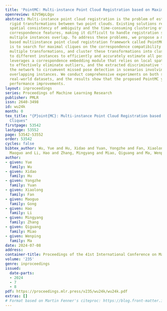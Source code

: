 ```yaml
---
title: 'PointMC: Multi-instance Point Cloud Registration based on Maximal Cliques'
openreview: 0JV5WpLQgv
abstract: Multi-instance point cloud registration is the problem of estimating multiple
  rigid transformations between two point clouds. Existing solutions rely on global
  spatial consistency of ambiguity and the time-consuming clustering of highdimensional
  correspondence features, making it difficult to handle registration scenarios where
  multiple instances overlap. To address these problems, we propose a maximal clique
  based multiinstance point cloud registration framework called PointMC. The key idea
  is to search for maximal cliques on the correspondence compatibility graph to estimate
  multiple transformations, and cluster these transformations into clusters corresponding
  to different instances to efficiently and accurately estimate all poses. PointMC
  leverages a correspondence embedding module that relies on local spatial consistency
  to effectively eliminate outliers, and the extracted discriminative features empower
  the network to circumvent missed pose detection in scenarios involving multiple
  overlapping instances. We conduct comprehensive experiments on both synthetic and
  real-world datasets, and the results show that the proposed PointMC yields remarkable
  performance improvements.
layout: inproceedings
series: Proceedings of Machine Learning Research
publisher: PMLR
issn: 2640-3498
id: wu24k
month: 0
tex_title: "{P}oint{MC}: Multi-instance Point Cloud Registration based on Maximal
  Cliques"
firstpage: 53542
lastpage: 53552
page: 53542-53552
order: 53542
cycles: false
bibtex_author: Wu, Yue and Hu, Xidao and Yuan, Yongzhe and Fan, Xiaolong and Gong,
  Maoguo and Li, Hao and Zhang, Mingyang and Miao, Qiguang and Ma, Wenping
author:
- given: Yue
  family: Wu
- given: Xidao
  family: Hu
- given: Yongzhe
  family: Yuan
- given: Xiaolong
  family: Fan
- given: Maoguo
  family: Gong
- given: Hao
  family: Li
- given: Mingyang
  family: Zhang
- given: Qiguang
  family: Miao
- given: Wenping
  family: Ma
date: 2024-07-08
address:
container-title: Proceedings of the 41st International Conference on Machine Learning
volume: '235'
genre: inproceedings
issued:
  date-parts:
  - 2024
  - 7
  - 8
pdf: https://proceedings.mlr.press/v235/wu24k/wu24k.pdf
extras: []
# Format based on Martin Fenner's citeproc: https://blog.front-matter.io/posts/citeproc-yaml-for-bibliographies/
---
```

